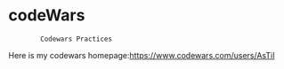# codeWars
            Codewars Practices
Here is my codewars homepage:https://www.codewars.com/users/AsTiI
